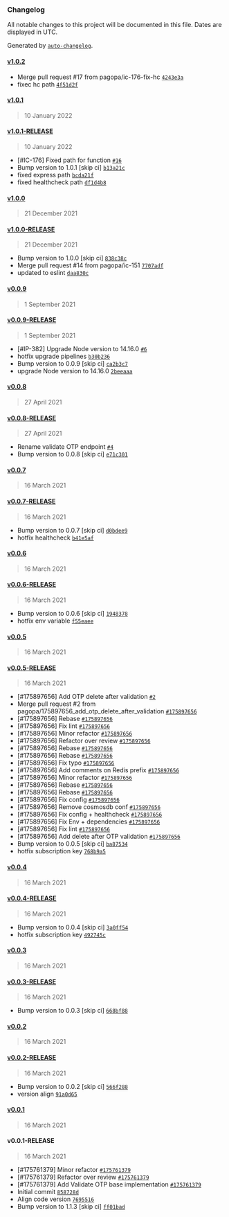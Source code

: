 ### Changelog

All notable changes to this project will be documented in this file. Dates are displayed in UTC.

Generated by [`auto-changelog`](https://github.com/CookPete/auto-changelog).

#### [v1.0.2](https://github.com/pagopa/io-functions-cgn-merchant/compare/v1.0.1...v1.0.2)

- Merge pull request #17 from pagopa/ic-176-fix-hc [`4243e3a`](https://github.com/pagopa/io-functions-cgn-merchant/commit/4243e3a29364d4eb78b2cef6e50d0366929735e0)
- fixec hc path [`4f51d2f`](https://github.com/pagopa/io-functions-cgn-merchant/commit/4f51d2fede513837c0237e874154b061e1ea8dd1)

#### [v1.0.1](https://github.com/pagopa/io-functions-cgn-merchant/compare/v1.0.1-RELEASE...v1.0.1)

> 10 January 2022

#### [v1.0.1-RELEASE](https://github.com/pagopa/io-functions-cgn-merchant/compare/v1.0.0...v1.0.1-RELEASE)

> 10 January 2022

- [#IC-176] Fixed path for function [`#16`](https://github.com/pagopa/io-functions-cgn-merchant/pull/16)
- Bump version to 1.0.1 [skip ci] [`b13a21c`](https://github.com/pagopa/io-functions-cgn-merchant/commit/b13a21c50390b35eed887fdc3dac8563d8bf2911)
- fixed express path [`bcda21f`](https://github.com/pagopa/io-functions-cgn-merchant/commit/bcda21f0794921d17f91698606d538e96a6f57f1)
- fixed healthcheck path [`df1d4b8`](https://github.com/pagopa/io-functions-cgn-merchant/commit/df1d4b8174d55f1984d736646cdededdee6fbb1d)

#### [v1.0.0](https://github.com/pagopa/io-functions-cgn-merchant/compare/v1.0.0-RELEASE...v1.0.0)

> 21 December 2021

#### [v1.0.0-RELEASE](https://github.com/pagopa/io-functions-cgn-merchant/compare/v0.0.9...v1.0.0-RELEASE)

> 21 December 2021

- Bump version to 1.0.0 [skip ci] [`838c38c`](https://github.com/pagopa/io-functions-cgn-merchant/commit/838c38cd09107093f4ec4450f70fb44ef02bb321)
- Merge pull request #14 from pagopa/ic-151 [`7707adf`](https://github.com/pagopa/io-functions-cgn-merchant/commit/7707adfe1f0491bb11fdd89a13c4a40452cc5a6f)
- updated to eslint [`daa830c`](https://github.com/pagopa/io-functions-cgn-merchant/commit/daa830cf4f13a35b98c4a2810f23bef7dacfbf34)

#### [v0.0.9](https://github.com/pagopa/io-functions-cgn-merchant/compare/v0.0.9-RELEASE...v0.0.9)

> 1 September 2021

#### [v0.0.9-RELEASE](https://github.com/pagopa/io-functions-cgn-merchant/compare/v0.0.8...v0.0.9-RELEASE)

> 1 September 2021

- [#IP-382] Upgrade Node version to 14.16.0 [`#6`](https://github.com/pagopa/io-functions-cgn-merchant/pull/6)
- hotfix upgrade pipelines [`b30b236`](https://github.com/pagopa/io-functions-cgn-merchant/commit/b30b236566edab50d443e7f629fc6f776013633d)
- Bump version to 0.0.9 [skip ci] [`ca2b3c7`](https://github.com/pagopa/io-functions-cgn-merchant/commit/ca2b3c7eb9ac7b79cff81db0f1120743b488bd6c)
- upgrade Node version to 14.16.0 [`2beeaaa`](https://github.com/pagopa/io-functions-cgn-merchant/commit/2beeaaa1c9ff87709a9215ae7ff5f12181ffc8cd)

#### [v0.0.8](https://github.com/pagopa/io-functions-cgn-merchant/compare/v0.0.8-RELEASE...v0.0.8)

> 27 April 2021

#### [v0.0.8-RELEASE](https://github.com/pagopa/io-functions-cgn-merchant/compare/v0.0.7...v0.0.8-RELEASE)

> 27 April 2021

- Rename validate OTP endpoint [`#4`](https://github.com/pagopa/io-functions-cgn-merchant/pull/4)
- Bump version to 0.0.8 [skip ci] [`e71c301`](https://github.com/pagopa/io-functions-cgn-merchant/commit/e71c30196428b24840276d8e45b558f216d3a2c8)

#### [v0.0.7](https://github.com/pagopa/io-functions-cgn-merchant/compare/v0.0.7-RELEASE...v0.0.7)

> 16 March 2021

#### [v0.0.7-RELEASE](https://github.com/pagopa/io-functions-cgn-merchant/compare/v0.0.6...v0.0.7-RELEASE)

> 16 March 2021

- Bump version to 0.0.7 [skip ci] [`d0bdee9`](https://github.com/pagopa/io-functions-cgn-merchant/commit/d0bdee9cbafeece577e451de0c25d79266d9bf1c)
- hotfix healthcheck [`b41e5af`](https://github.com/pagopa/io-functions-cgn-merchant/commit/b41e5afbc909f086995197b8191a3493e998acbf)

#### [v0.0.6](https://github.com/pagopa/io-functions-cgn-merchant/compare/v0.0.6-RELEASE...v0.0.6)

> 16 March 2021

#### [v0.0.6-RELEASE](https://github.com/pagopa/io-functions-cgn-merchant/compare/v0.0.5...v0.0.6-RELEASE)

> 16 March 2021

- Bump version to 0.0.6 [skip ci] [`1948378`](https://github.com/pagopa/io-functions-cgn-merchant/commit/1948378faa7d78fe97dcd02691f410ddea377b9e)
- hotfix env variable [`f55eaee`](https://github.com/pagopa/io-functions-cgn-merchant/commit/f55eaeea5b90816cdbb1c12b6cfe31f9d9d77fdd)

#### [v0.0.5](https://github.com/pagopa/io-functions-cgn-merchant/compare/v0.0.5-RELEASE...v0.0.5)

> 16 March 2021

#### [v0.0.5-RELEASE](https://github.com/pagopa/io-functions-cgn-merchant/compare/v0.0.4...v0.0.5-RELEASE)

> 16 March 2021

- [#175897656] Add OTP delete after validation [`#2`](https://github.com/pagopa/io-functions-cgn-merchant/pull/2)
- Merge pull request #2 from pagopa/175897656_add_otp_delete_after_validation [`#175897656`](https://www.pivotaltracker.com/story/show/175897656)
- [#175897656] Rebase [`#175897656`](https://www.pivotaltracker.com/story/show/175897656)
- [#175897656]  Fix lint [`#175897656`](https://www.pivotaltracker.com/story/show/175897656)
- [#175897656] Minor refactor [`#175897656`](https://www.pivotaltracker.com/story/show/175897656)
- [#175897656] Refactor over review [`#175897656`](https://www.pivotaltracker.com/story/show/175897656)
- [#175897656] Rebase [`#175897656`](https://www.pivotaltracker.com/story/show/175897656)
- [#175897656] Rebase [`#175897656`](https://www.pivotaltracker.com/story/show/175897656)
- [#175897656] Fix typo [`#175897656`](https://www.pivotaltracker.com/story/show/175897656)
- [#175897656] Add comments on Redis prefix [`#175897656`](https://www.pivotaltracker.com/story/show/175897656)
- [#175897656] Minor refactor [`#175897656`](https://www.pivotaltracker.com/story/show/175897656)
- [#175897656] Rebase [`#175897656`](https://www.pivotaltracker.com/story/show/175897656)
- [#175897656] Rebase [`#175897656`](https://www.pivotaltracker.com/story/show/175897656)
- [#175897656] Fix config [`#175897656`](https://www.pivotaltracker.com/story/show/175897656)
- [#175897656] Remove cosmosdb conf [`#175897656`](https://www.pivotaltracker.com/story/show/175897656)
- [#175897656] Fix config + healthcheck [`#175897656`](https://www.pivotaltracker.com/story/show/175897656)
- [#175897656] Fix Env + dependencies [`#175897656`](https://www.pivotaltracker.com/story/show/175897656)
- [#175897656] Fix lint [`#175897656`](https://www.pivotaltracker.com/story/show/175897656)
- [#175897656] Add delete after OTP validation [`#175897656`](https://www.pivotaltracker.com/story/show/175897656)
- Bump version to 0.0.5 [skip ci] [`ba87534`](https://github.com/pagopa/io-functions-cgn-merchant/commit/ba875344f4acd0c54374f0248b4940df7fb0db50)
- hotfix subscription key [`768b9a5`](https://github.com/pagopa/io-functions-cgn-merchant/commit/768b9a51e9b9d48ce13b71abd4f04931e04398ac)

#### [v0.0.4](https://github.com/pagopa/io-functions-cgn-merchant/compare/v0.0.4-RELEASE...v0.0.4)

> 16 March 2021

#### [v0.0.4-RELEASE](https://github.com/pagopa/io-functions-cgn-merchant/compare/v0.0.3...v0.0.4-RELEASE)

> 16 March 2021

- Bump version to 0.0.4 [skip ci] [`3a0ff54`](https://github.com/pagopa/io-functions-cgn-merchant/commit/3a0ff54493f18818e4fe6c76df9e0215357dfa21)
- hotfix subscription key [`492745c`](https://github.com/pagopa/io-functions-cgn-merchant/commit/492745c85eef1e4a989d248527e0368872f15e21)

#### [v0.0.3](https://github.com/pagopa/io-functions-cgn-merchant/compare/v0.0.3-RELEASE...v0.0.3)

> 16 March 2021

#### [v0.0.3-RELEASE](https://github.com/pagopa/io-functions-cgn-merchant/compare/v0.0.2...v0.0.3-RELEASE)

> 16 March 2021

- Bump version to 0.0.3 [skip ci] [`668bf88`](https://github.com/pagopa/io-functions-cgn-merchant/commit/668bf88b5dba8ccce478851292c6d1bb66850bfa)

#### [v0.0.2](https://github.com/pagopa/io-functions-cgn-merchant/compare/v0.0.2-RELEASE...v0.0.2)

> 16 March 2021

#### [v0.0.2-RELEASE](https://github.com/pagopa/io-functions-cgn-merchant/compare/v0.0.1...v0.0.2-RELEASE)

> 16 March 2021

- Bump version to 0.0.2 [skip ci] [`566f288`](https://github.com/pagopa/io-functions-cgn-merchant/commit/566f2880716fcc8180b04889ddaa16f2257690c5)
- version align [`91a0d65`](https://github.com/pagopa/io-functions-cgn-merchant/commit/91a0d657945b1c838130b36da227d960d8004953)

#### [v0.0.1](https://github.com/pagopa/io-functions-cgn-merchant/compare/v0.0.1-RELEASE...v0.0.1)

> 16 March 2021

#### v0.0.1-RELEASE

> 16 March 2021

- [#175761379] Minor refactor [`#175761379`](https://www.pivotaltracker.com/story/show/175761379)
- [#175761379] Refactor over review [`#175761379`](https://www.pivotaltracker.com/story/show/175761379)
- [#175761379] Add Validate OTP base implementation [`#175761379`](https://www.pivotaltracker.com/story/show/175761379)
- Initial commit [`858728d`](https://github.com/pagopa/io-functions-cgn-merchant/commit/858728d36d6afae9a49c604b36b7858ee3b0db75)
- Align code version [`7695516`](https://github.com/pagopa/io-functions-cgn-merchant/commit/7695516b72fb5b4ec993ddce2aef8cd8b13881e6)
- Bump version to 1.1.3 [skip ci] [`ff01bad`](https://github.com/pagopa/io-functions-cgn-merchant/commit/ff01badcc0063535d41f0f155f15bd5ae378f616)
